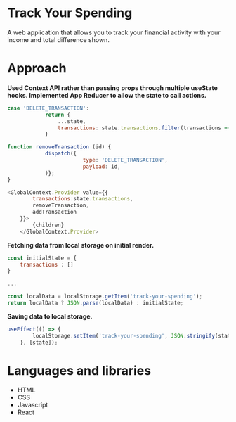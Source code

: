 # Track Your Spending
A web application that allows you to track your financial activity with your income and total difference shown.

# Approach
**Used Context API rather than passing props through multiple useState hooks. Implemented App Reducer to allow the state to call actions.**

```react.js
case 'DELETE_TRANSACTION':
            return {
                ...state,
                transactions: state.transactions.filter(transactions => transactions.id !== action.payload)
            }
```
```react.js
function removeTransaction (id) {
            dispatch({
                        type: 'DELETE_TRANSACTION',
                        payload: id,
            )};
}
```

```react.js
<GlobalContext.Provider value={{
        transactions:state.transactions,
        removeTransaction,
        addTransaction
    }}>
        {children}
    </GlobalContext.Provider>
```
**Fetching data from local storage on initial render.**
```react.js
const initialState = {
    transactions : []
}

...

const localData = localStorage.getItem('track-your-spending');
return localData ? JSON.parse(localData) : initialState;
```
**Saving data to local storage.**
```react.js
useEffect(() => {
        localStorage.setItem('track-your-spending', JSON.stringify(state));
    }, [state]);
```
# Languages and libraries
- HTML
- CSS
- Javascript
- React

